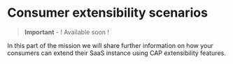 # Consumer extensibility scenarios

> **Important** - ! Available soon !

In this part of the mission we will share further information on how your consumers can extend their SaaS instance using CAP extensibility features. 